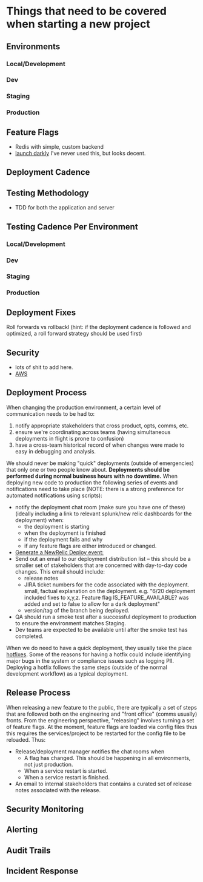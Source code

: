 # Things that need to be covered when starting a new project
## Environments
### Local/Development
### Dev
### Staging
### Production

## Feature Flags
* Redis with simple, custom backend
* [launch darkly](https://launchdarkly.com/) I've never used this, but looks decent.

## Deployment Cadence
## Testing Methodology
* TDD for both the application and server

## Testing Cadence Per Environment
### Local/Development
### Dev
### Staging
### Production
## Deployment Fixes
Roll forwards vs rollbackl (hint: if the deployment cadence is followed and optimized, a roll forward strategy should be used first)
## Security
* lots of shit to add here.
* [AWS](https://d1.awsstatic.com/whitepapers/Security/AWS_Security_Best_Practices.pdf)

## Deployment Process
When changing the production environment, a certain level of communication needs to be had to:
1. notify appropriate stakeholders that cross product, opts, comms, etc.
1. ensure we're coordinating across teams (having simultaneous deployments in flight is prone to confusion)
1. have a cross-team historical record of when changes were made to easy in debugging and analysis.

We should never be making "quick" deployments (outside of emergencies) that only one or two people know about. **Deployments should be performed during normal business hours with no downtime.** When deploying new code to production the following series of events and notifications need to take place (NOTE: there is a strong preference for automated notifications using scripts):
* notify the deployment chat room (make sure you have one of these) (ideally including a link to relevant splunk/new relic dashboards for the deployment) when:
	* the deployment is starting
	* when the deployment is finished
	* if the deployment fails and why
	* if any feature flags are either introduced or changed.
* [Generate a NewRelic Deploy event:](https://docs.newrelic.com/docs/apm/new-relic-apm/maintenance/recording-deployments)
* Send out an email to our deployment distribution list – this should be a smaller set of stakeholders that are concerned with day-to-day
code changes. This email should include:
	* release notes
	* JIRA ticket numbers for the code associated with the deployment.
small, factual explanation on the deployment. e.g. "6/20 deployment included fixes to x,y,z. Feature flag
IS_FEATURE_AVAILABLE? was added and set to false to allow for a dark deployment"
	* version/tag of the branch being deployed.
* QA should run a smoke test after a successful deployment to production to ensure the environment matches Staging.
* Dev teams are expected to be available until after the smoke test has completed.

When we do need to have a quick deployment, they usually take the place [hotfixes](https://gist.github.com/wildlyinaccurate/daec7910958330a64754). Some of the reasons for having a hotfix could include identifying major bugs in the system or compliance issues such as logging PII. Deploying a hotfix follows the same steps (outside of the normal
development workflow) as a typical deployment.

## Release Process
When releasing a new feature to the public, there are typically a set of steps that are followed both on the engineering and "front office" (comms
usually) fronts. From the engineering perspective, "releasing" involves turning a set of feature flags. At the moment, feature flags are loaded via
config files thus this requires the services/project to be restarted for the config file to be reloaded. Thus:
* Release/deployment manager notifies the chat rooms when
	* A flag has changed. This should be happening in all environments, not just production.
	* When a service restart is started.
	* When a service restart is finished.
* An email to internal stakeholders that contains a curated set of release notes associated with the release.

## Security Monitoring
## Alerting
## Audit Trails
## Incident Response